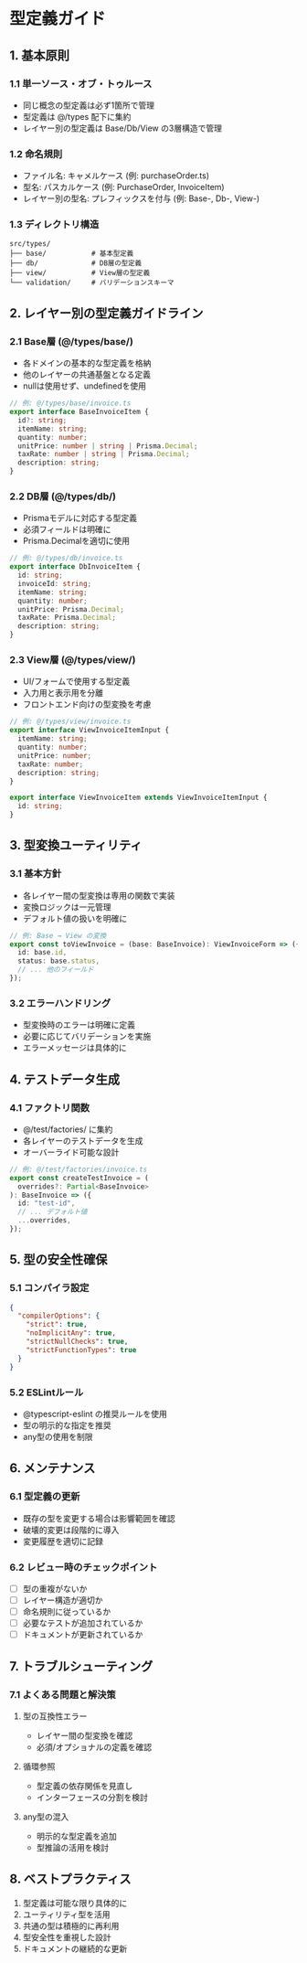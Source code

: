 # 型定義ガイド

## 1. 基本原則

### 1.1 単一ソース・オブ・トゥルース

- 同じ概念の型定義は必ず1箇所で管理
- 型定義は @/types 配下に集約
- レイヤー別の型定義は Base/Db/View の3層構造で管理

### 1.2 命名規則

- ファイル名: キャメルケース (例: purchaseOrder.ts)
- 型名: パスカルケース (例: PurchaseOrder, InvoiceItem)
- レイヤー別の型名: プレフィックスを付与 (例: Base-, Db-, View-)

### 1.3 ディレクトリ構造

```
src/types/
├── base/           # 基本型定義
├── db/             # DB層の型定義
├── view/           # View層の型定義
└── validation/     # バリデーションスキーマ
```

## 2. レイヤー別の型定義ガイドライン

### 2.1 Base層 (@/types/base/)

- 各ドメインの基本的な型定義を格納
- 他のレイヤーの共通基盤となる定義
- nullは使用せず、undefinedを使用

```typescript
// 例: @/types/base/invoice.ts
export interface BaseInvoiceItem {
  id?: string;
  itemName: string;
  quantity: number;
  unitPrice: number | string | Prisma.Decimal;
  taxRate: number | string | Prisma.Decimal;
  description: string;
}
```

### 2.2 DB層 (@/types/db/)

- Prismaモデルに対応する型定義
- 必須フィールドは明確に
- Prisma.Decimalを適切に使用

```typescript
// 例: @/types/db/invoice.ts
export interface DbInvoiceItem {
  id: string;
  invoiceId: string;
  itemName: string;
  quantity: number;
  unitPrice: Prisma.Decimal;
  taxRate: Prisma.Decimal;
  description: string;
}
```

### 2.3 View層 (@/types/view/)

- UI/フォームで使用する型定義
- 入力用と表示用を分離
- フロントエンド向けの型変換を考慮

```typescript
// 例: @/types/view/invoice.ts
export interface ViewInvoiceItemInput {
  itemName: string;
  quantity: number;
  unitPrice: number;
  taxRate: number;
  description: string;
}

export interface ViewInvoiceItem extends ViewInvoiceItemInput {
  id: string;
}
```

## 3. 型変換ユーティリティ

### 3.1 基本方針

- 各レイヤー間の型変換は専用の関数で実装
- 変換ロジックは一元管理
- デフォルト値の扱いを明確に

```typescript
// 例: Base → View の変換
export const toViewInvoice = (base: BaseInvoice): ViewInvoiceForm => ({
  id: base.id,
  status: base.status,
  // ... 他のフィールド
});
```

### 3.2 エラーハンドリング

- 型変換時のエラーは明確に定義
- 必要に応じてバリデーションを実施
- エラーメッセージは具体的に

## 4. テストデータ生成

### 4.1 ファクトリ関数

- @/test/factories/ に集約
- 各レイヤーのテストデータを生成
- オーバーライド可能な設計

```typescript
// 例: @/test/factories/invoice.ts
export const createTestInvoice = (
  overrides?: Partial<BaseInvoice>
): BaseInvoice => ({
  id: "test-id",
  // ... デフォルト値
  ...overrides,
});
```

## 5. 型の安全性確保

### 5.1 コンパイラ設定

```json
{
  "compilerOptions": {
    "strict": true,
    "noImplicitAny": true,
    "strictNullChecks": true,
    "strictFunctionTypes": true
  }
}
```

### 5.2 ESLintルール

- @typescript-eslint の推奨ルールを使用
- 型の明示的な指定を推奨
- any型の使用を制限

## 6. メンテナンス

### 6.1 型定義の更新

- 既存の型を変更する場合は影響範囲を確認
- 破壊的変更は段階的に導入
- 変更履歴を適切に記録

### 6.2 レビュー時のチェックポイント

- [ ] 型の重複がないか
- [ ] レイヤー構造が適切か
- [ ] 命名規則に従っているか
- [ ] 必要なテストが追加されているか
- [ ] ドキュメントが更新されているか

## 7. トラブルシューティング

### 7.1 よくある問題と解決策

1. 型の互換性エラー

   - レイヤー間の型変換を確認
   - 必須/オプショナルの定義を確認

2. 循環参照

   - 型定義の依存関係を見直し
   - インターフェースの分割を検討

3. any型の混入
   - 明示的な型定義を追加
   - 型推論の活用を検討

## 8. ベストプラクティス

1. 型定義は可能な限り具体的に
2. ユーティリティ型を活用
3. 共通の型は積極的に再利用
4. 型安全性を重視した設計
5. ドキュメントの継続的な更新
